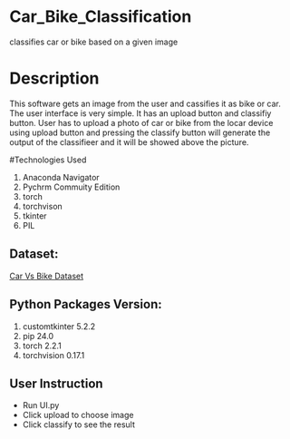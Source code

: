 # Car_Bike_Classification
classifies car or bike based on a given image


# Description
This software gets an image from the user and cassifies it as bike or car. The user interface is very simple. It has an upload button and classifiy button. User has to upload a photo of car or bike from the locar device using upload button and pressing the classify button will generate the output of the classifieer and it will be showed above the picture.

#Technologies Used
1. Anaconda Navigator
2. Pychrm Commuity Edition
3. torch
4. torchvison
5. tkinter
6. PIL

## Dataset:

[Car Vs Bike  Dataset](https://www.kaggle.com/datasets/utkarshsaxenadn/car-vs-bike-classification-dataset)


## Python Packages Version:
1. customtkinter 5.2.2
2. pip 24.0
3. torch 2.2.1
4. torchvision 0.17.1


## User Instruction
- Run UI.py
- Click upload to choose image
- Click classify to see the result 



